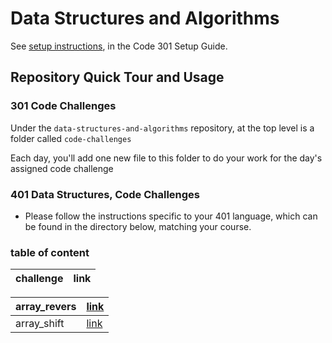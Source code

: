 # Data Structures and Algorithms

See [setup instructions](https://codefellows.github.io/setup-guide/code-301/3-code-challenges), in the Code 301 Setup Guide.

## Repository Quick Tour and Usage

### 301 Code Challenges

Under the `data-structures-and-algorithms` repository, at the top level is a folder called `code-challenges`

Each day, you'll add one new file to this folder to do your work for the day's assigned code challenge

### 401 Data Structures, Code Challenges

- Please follow the instructions specific to your 401 language, which can be found in the directory below, matching your course.

### table of content


| challenge | link |
| -----------  | ------    |

| array_revers        | [link](https://manarabdelkarim.github.io/data-structures-and-algorithms/python/challenges/array_reverse/)  |
| -----------  | ------    |
| array_shift       | [link](https://manarabdelkarim.github.io/data-structures-and-algorithms/python/challenges/array_shift/)  |
